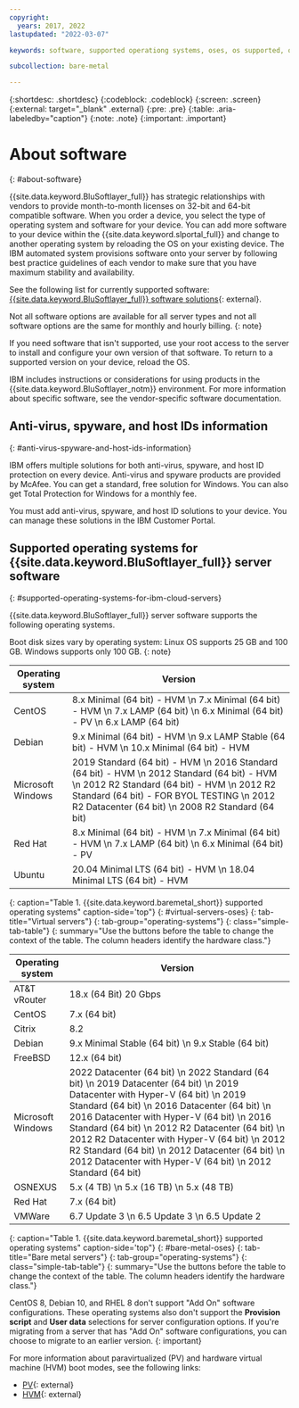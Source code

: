 ```yaml
---
copyright:
  years: 2017, 2022
lastupdated: "2022-03-07"

keywords: software, supported operationg systems, oses, os supported, operating system support

subcollection: bare-metal

---
```


{:shortdesc: .shortdesc}
{:codeblock: .codeblock}
{:screen: .screen}
{:external: target="_blank" .external}
{:pre: .pre}
{:table: .aria-labeledby="caption"}
{:note: .note}
{:important: .important}

# About software
{: #about-software}

{{site.data.keyword.BluSoftlayer_full}} has strategic relationships with vendors to provide month-to-month licenses on 32-bit and 64-bit compatible software. When you order a device, you select the type of operating system and software for your device. You can add more software to your device within the {{site.data.keyword.slportal_full}} and change to another operating system by reloading the OS on your existing device. The IBM automated system provisions software onto your server by following best practice guidelines of each vendor to make sure that you have maximum stability and availability.

See the following list for currently supported software: [{{site.data.keyword.BluSoftlayer_full}} software solutions](https://cloud.ibm.com/catalog#software){: external}.

Not all software options are available for all server types and not all software options are the same for monthly and hourly billing.
{: note}

If you need software that isn't supported, use your root access to the server to install and configure your own version of that software. To return to a supported version on your device, reload the OS.

IBM includes instructions or considerations for using products in the {{site.data.keyword.BluSoftlayer_notm}} environment. For more information about specific software, see the vendor-specific software documentation.

## Anti-virus, spyware, and host IDs information
{: #anti-virus-spyware-and-host-ids-information}

IBM offers multiple solutions for both anti-virus, spyware, and host ID protection on every device. Anti-virus and spyware products are provided by McAfee. You can get a standard, free solution for Windows. You can also get Total Protection for Windows for a monthly fee.

You must add anti-virus, spyware, and host ID solutions to your device. You can manage these solutions in the IBM Customer Portal.

## Supported operating systems for {{site.data.keyword.BluSoftlayer_full}} server software
{: #supported-operating-systems-for-ibm-cloud-servers}

{{site.data.keyword.BluSoftlayer_full}} server software supports the following operating systems. 

Boot disk sizes vary by operating system: Linux OS supports 25 GB and 100 GB. Windows supports only 100 GB.
{: note}

| Operating system | Version |
| --- | --- |
| CentOS | 8.x Minimal (64 bit) - HVM  \n 7.x Minimal (64 bit) - HVM  \n 7.x LAMP (64 bit)  \n 6.x Minimal (64 bit) - PV  \n 6.x LAMP (64 bit) |
| Debian | 9.x Minimal (64 bit) - HVM  \n 9.x LAMP Stable (64 bit) - HVM  \n 10.x Minimal (64 bit) - HVM |
| Microsoft Windows | 2019 Standard (64 bit) - HVM  \n 2016 Standard (64 bit) - HVM  \n 2012 Standard (64 bit) - HVM  \n 2012 R2 Standard (64 bit) - HVM  \n 2012 R2 Standard (64 bit) - FOR BYOL TESTING  \n 2012 R2 Datacenter (64 bit)  \n 2008 R2 Standard (64 bit) |
| Red Hat | 8.x Minimal (64 bit) - HVM  \n 7.x Minimal (64 bit) - HVM  \n 7.x LAMP (64 bit)  \n 6.x Minimal (64 bit) - PV |
| Ubuntu | 20.04 Minimal LTS (64 bit) - HVM  \n 18.04 Minimal LTS (64 bit) - HVM |
{: caption="Table 1. {{site.data.keyword.baremetal_short}} supported operating systems" caption-side='top"}
{: #virtual-servers-oses}
{: tab-title="Virtual servers"}
{: tab-group="operating-systems"}
{: class="simple-tab-table"}
{: summary="Use the buttons before the table to change the context of the table. The column headers identify the hardware class."}

| Operating system | Version |
| --- | --- | 
| AT&T vRouter | 18.x (64 Bit) 20 Gbps |
| CentOS | 7.x (64 bit) |
| Citrix | 8.2 | 
| Debian | 9.x Minimal Stable (64 bit)  \n 9.x Stable (64 bit) |
| FreeBSD | 12.x (64 bit) |
| Microsoft Windows | 2022 Datacenter (64 bit)  \n 2022 Standard (64 bit)  \n 2019 Datacenter (64 bit)  \n 2019 Datacenter with Hyper-V (64 bit)  \n 2019 Standard (64 bit)  \n 2016 Datacenter (64 bit)  \n 2016 Datacenter with Hyper-V (64 bit)  \n 2016 Standard (64 bit)  \n 2012 R2 Datacenter (64 bit)  \n 2012 R2 Datacenter with Hyper-V (64 bit)  \n 2012 R2 Standard (64 bit)  \n 2012 Datacenter (64 bit)  \n 2012 Datacenter with Hyper-V (64 bit)  \n 2012 Standard (64 bit) |
| OSNEXUS | 5.x (4 TB)  \n 5.x (16 TB)  \n 5.x (48 TB) |
| Red Hat | 7.x (64 bit)
| VMWare | 6.7 Update 3  \n 6.5 Update 3  \n 6.5 Update 2 |
{: caption="Table 1. {{site.data.keyword.baremetal_short}} supported operating systems" caption-side='top"}
{: #bare-metal-oses}
{: tab-title="Bare metal servers"}
{: tab-group="operating-systems"}
{: class="simple-tab-table"}
{: summary="Use the buttons before the table to change the context of the table. The column headers identify the hardware class."}

CentOS 8, Debian 10, and RHEL 8 don't support "Add On" software configurations. These operating systems also don't support the **Provision script** and **User data** selections for server configuration options. If you're migrating from a server that has "Add On" software configurations, you can choose to migrate to an earlier version.
{: important}

For more information about paravirtualized (PV) and hardware virtual machine (HVM) boot modes, see the following links:
* [PV](/docs/overview?topic=overview-glossary#x9736806){: external}
* [HVM](/docs/overview?topic=overview-glossary#x9736811){: external}
